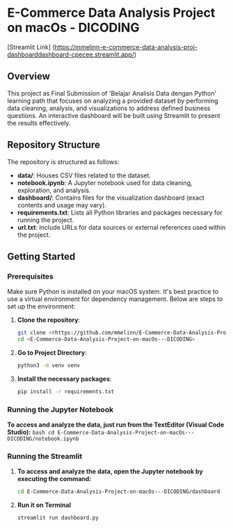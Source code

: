 # E-Commerce Data Analysis Project on macOs - DICODING
[Streamlit Link] (https://mmelinn-e-commerce-data-analysis-proj-dashboarddashboard-cpecee.streamlit.app/)

## Overview

This project as Final Submission of 'Belajar Analisis Data dengan Python' learning path that focuses on analyzing a provided dataset by performing data cleaning, analysis, and visualizations to address defined business questions. An interactive dashboard will be built using Streamlit to present the results effectively.

## Repository Structure

The repository is structured as follows:

- **data/**: Houses CSV files related to the dataset.
- **notebook.ipynb**: A Jupyter notebook used for data cleaning, exploration, and analysis.
- **dashboard/**: Contains files for the visualization dashboard (exact contents and usage may vary).
- **requirements.txt**: Lists all Python libraries and packages necessary for running the project.
- **url.txt**: Include URLs for data sources or external references used within the project.

## Getting Started

### Prerequisites

Make sure Python is installed on your macOS system. It's best practice to use a virtual environment for dependency management. Below are steps to set up the environment:

1. **Clone the repository**:
    ```bash
    git clone <rhttps://github.com/mmelinn/E-Commerce-Data-Analysis-Project-on-macOs---DICODING.git>
    cd <E-Commerce-Data-Analysis-Project-on-macOs---DICODING>
    ```

2. **Go to Project Directory**:
    ```bash
    python3 -m venv venv
    ```

3. **Install the necessary packages**:
    ```bash
    pip install -r requirements.txt
    ```

### Running the Jupyter Notebook

**To access and analyze the data, just run from the TextEditor (Visual Code Studio):**
    ```bash
    cd E-Commerce-Data-Analysis-Project-on-macOs---DICODING/notebook.ipynb
    ```

### Running the Streamlit

1. **To access and analyze the data, open the Jupyter notebook by executing the command:**
    ```bash
    cd E-Commerce-Data-Analysis-Project-on-macOs---DICODING/dashboard
    ```

2. **Run it on Terminal**
    ```bash
    streamlit run dashboard.py
    ```
